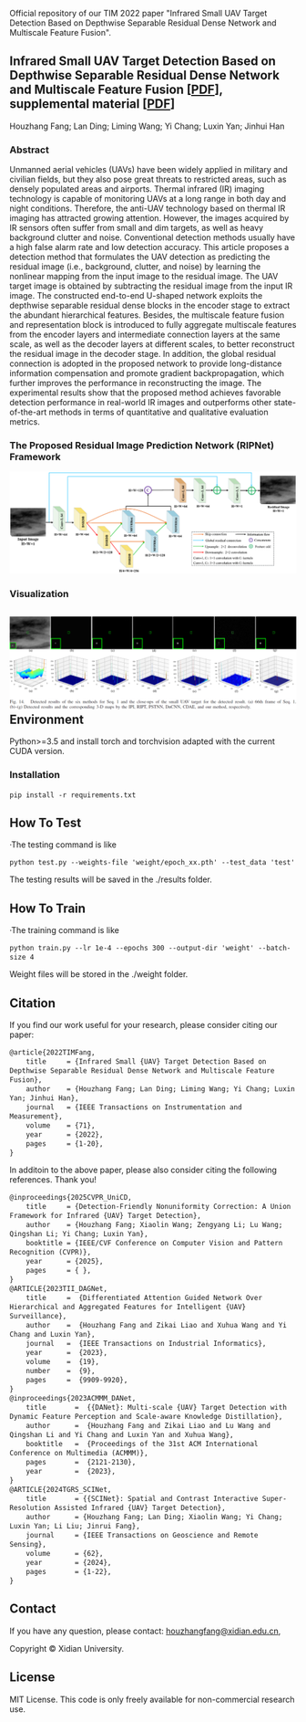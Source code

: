 Official repository of our TIM 2022 paper "Infrared Small UAV Target Detection Based on Depthwise Separable Residual Dense Network and Multiscale Feature Fusion".

## Infrared Small UAV Target Detection Based on Depthwise Separable Residual Dense Network and Multiscale Feature Fusion [[PDF](https://ieeexplore.ieee.org/abstract/document/9855493/)], supplemental material [[PDF](https://ieeexplore.ieee.org/document/9855493/media#media)] 

Houzhang Fang; Lan Ding; Liming Wang; Yi Chang; Luxin Yan; Jinhui Han

### Abstract

Unmanned aerial vehicles (UAVs) have been widely applied in military and civilian fields, but they also pose great threats to restricted areas, such as densely populated areas and airports. Thermal infrared (IR) imaging technology is capable of monitoring UAVs at a long range in both day and night conditions. Therefore, the anti-UAV technology based on thermal IR imaging has attracted growing attention. However, the images acquired by IR sensors often suffer from small and dim targets, as well as heavy background clutter and noise. Conventional detection methods usually have a high false alarm rate and low detection accuracy. This article proposes a detection method that formulates the UAV detection as predicting the residual image (i.e., background, clutter, and noise) by learning the nonlinear mapping from the input image to the residual image. The UAV target image is obtained by subtracting the residual image from the input IR image. The constructed end-to-end U-shaped network exploits the depthwise separable residual dense blocks in the encoder stage to extract the abundant hierarchical features. Besides, the multiscale feature fusion and representation block is introduced to fully aggregate multiscale features from the encoder layers and intermediate connection layers at the same scale, as well as the decoder layers at different scales, to better reconstruct the residual image in the decoder stage. In addition, the global residual connection is adopted in the proposed network to provide long-distance information compensation and promote gradient backpropagation, which further improves the performance in reconstructing the image. The experimental results show that the proposed method achieves favorable detection performance in real-world IR images and outperforms other state-of-the-art methods in terms of quantitative and qualitative evaluation metrics.

### The Proposed Residual Image Prediction Network (RIPNet) Framework

![DRUNet_Framework](./figs/DRUNet_Framework.png)

### Visualization

## ![Visualization](./figs/Visualization.png)Environment

Python>=3.5 and install torch and torchvision adapted with the current CUDA version.

### Installation

```
pip install -r requirements.txt
```

## How To Test

·The testing command is like

```shell
python test.py --weights-file 'weight/epoch_xx.pth' --test_data 'test'
```

The testing results will be saved in the ./results folder.

## How To Train

·The training command is like

```shell
python train.py --lr 1e-4 --epochs 300 --output-dir 'weight' --batch-size 4
```

Weight files will be stored in the ./weight folder.

## Citation
If you find our work useful for your research, please consider citing our paper:
```
@article{2022TIMFang,
    title     = {Infrared Small {UAV} Target Detection Based on Depthwise Separable Residual Dense Network and Multiscale Feature Fusion},
    author    = {Houzhang Fang; Lan Ding; Liming Wang; Yi Chang; Luxin Yan; Jinhui Han},
    journal   = {IEEE Transactions on Instrumentation and Measurement},
    volume    = {71},
    year      = {2022},
    pages     = {1-20},
}
```

In additoin to the above paper, please also consider citing the following references. Thank you!
```
@inproceedings{2025CVPR_UniCD,
    title     = {Detection-Friendly Nonuniformity Correction: A Union Framework for Infrared {UAV} Target Detection},
    author    = {Houzhang Fang; Xiaolin Wang; Zengyang Li; Lu Wang; Qingshan Li; Yi Chang; Luxin Yan},
    booktitle = {IEEE/CVF Conference on Computer Vision and Pattern Recognition (CVPR)},
    year      = {2025},
    pages     = { },
}
@ARTICLE{2023TII_DAGNet,
    title     =  {Differentiated Attention Guided Network Over Hierarchical and Aggregated Features for Intelligent {UAV} Surveillance},
    author    =  {Houzhang Fang and Zikai Liao and Xuhua Wang and Yi Chang and Luxin Yan},
    journal   =  {IEEE Transactions on Industrial Informatics}, 
    year      =  {2023},
    volume    =  {19},
    number    =  {9},
    pages     =  {9909-9920},
}
@inproceedings{2023ACMMM_DANet,
    title       =  {{DANet}: Multi-scale {UAV} Target Detection with Dynamic Feature Perception and Scale-aware Knowledge Distillation},
    author      =  {Houzhang Fang and Zikai Liao and Lu Wang and Qingshan Li and Yi Chang and Luxin Yan and Xuhua Wang},
    booktitle   =  {Proceedings of the 31st ACM International Conference on Multimedia (ACMMM)},
    pages       =  {2121-2130},
    year        =  {2023},
}
@ARTICLE{2024TGRS_SCINet,
    title       = {{SCINet}: Spatial and Contrast Interactive Super-Resolution Assisted Infrared {UAV} Target Detection},
    author      = {Houzhang Fang; Lan Ding; Xiaolin Wang; Yi Chang; Luxin Yan; Li Liu; Jinrui Fang},
    journal     = {IEEE Transactions on Geoscience and Remote Sensing},
    volume      = {62},
    year        = {2024},
    pages       = {1-22},
}
```

## Contact
If you have any question, please contact: houzhangfang@xidian.edu.cn,

Copyright &copy; Xidian University.

## License
MIT License. This code is only freely available for non-commercial research use.
